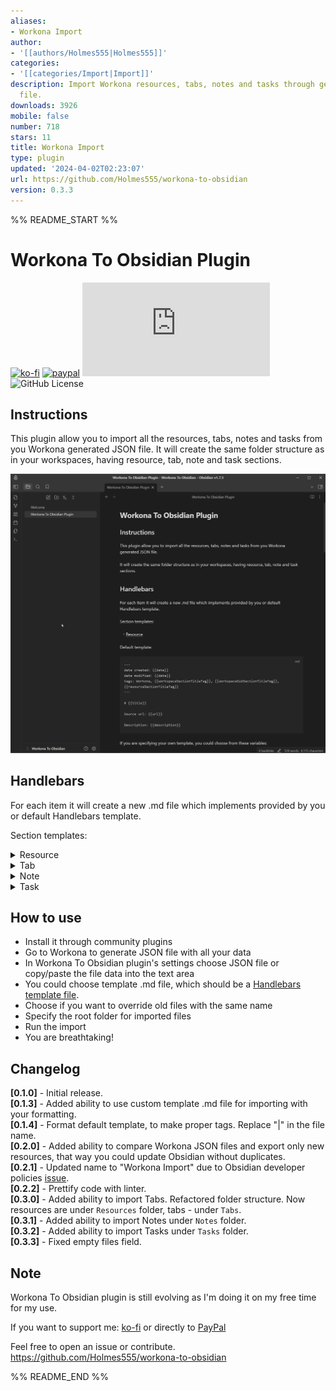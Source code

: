 ```yaml
---
aliases:
- Workona Import
author:
- '[[authors/Holmes555|Holmes555]]'
categories:
- '[[categories/Import|Import]]'
description: Import Workona resources, tabs, notes and tasks through generated JSON
  file.
downloads: 3926
mobile: false
number: 718
stars: 11
title: Workona Import
type: plugin
updated: '2024-04-02T02:23:07'
url: https://github.com/Holmes555/workona-to-obsidian
version: 0.3.3
---
```


%% README_START %%

# Workona To Obsidian Plugin

[![ko-fi](https://img.shields.io/badge/Ko--Fi-holmes555-success)](https://ko-fi.com/holmes555?style=flat)
[![paypal](https://img.shields.io/badge/Paypal-holmes555-success)](https://paypal.me/holmes555)
![Latest Release Download Count](https://img.shields.io/github/downloads/Holmes555/workona-to-obsidian/main.js?style=flat)
![GitHub License](https://img.shields.io/github/license/Holmes555/workona-to-obsidian?style=flat)

## Instructions

This plugin allow you to import all the resources, tabs, notes and tasks from you Workona generated JSON file. 
It will create the same folder structure as in your workspaces, having resource, tab, note and task sections.

![workona-to-obsidian.gif](https://raw.githubusercontent.com/Holmes555/workona-to-obsidian/HEAD/resources/workona-to-obsidian.gif)

## Handlebars

For each item it will create a new .md file which implements provided by you or default Handlebars template.

Section templates:
<details>
<summary>Resource</summary>

Default template:
```md
---
date created: {{date}}
date modified: {{date}}
tags: Workona, {{workspaceSectionTitleTag}}, {{workspaceSubSectionTitleTag}}, {{resourceSectionTitleTag}}
---

# {{title}}

Source url: {{url}}

Description: {{description}}
```

If you are specifying your own template, you could choose from these variables:
```
[title, date, workspaceSectionTitleTag, workspaceSubSectionTitleTag, resourceSectionTitleTag, url, description]
```
</details>

<details>
<summary>Tab</summary>

Default template:
```md
---
date created: {{date}}
date modified: {{date}}
tags: Workona, {{workspaceSectionTitleTag}}, {{workspaceSubSectionTitleTag}}
---

# {{title}}

Source url: {{url}}
```

If you are specifying your own template, you could choose from these variables:
```
[title, date, workspaceSectionTitleTag, workspaceSubSectionTitleTag, url]
```
</details>

<details>
<summary>Note</summary>

Default template:
```md
---
date created: {{date}}
date modified: {{date}}
tags: Workona, {{workspaceSectionTitleTag}}, {{workspaceSubSectionTitleTag}}, {{noteSectionTitleTag}}
---

# {{title}}

{{description}}

---
Attachments:
{{#each attachments}}
- [{{title}}]({{url}})

{{/each}}
```

If you are specifying your own template, you could choose from these variables:
```
[title, date, workspaceSectionTitleTag, workspaceSubSectionTitleTag, noteSectionTitleTag, description, attachments]
```
Note: **attachments** is an array of objects with **title** and **url** components
</details>

<details>
<summary>Task</summary>

Default template:
```md
---
date created: {{date}}
date modified: {{date}}
tags: Workona, {{workspaceSectionTitleTag}}, {{workspaceSubSectionTitleTag}}, {{taskSectionTitleTag}}
---

# {{title}}

{{description}}

---
Attachments:
{{#each attachments}}
- [{{title}}]({{url}})

{{/each}}
```

If you are specifying your own template, you could choose from these variables:
```
[title, date, workspaceSectionTitleTag, workspaceSubSectionTitleTag, taskSectionTitleTag, description, attachments]
```
Note: **attachments** is an array of objects with **title** and **url** components
</details>

## How to use

- Install it through community plugins
- Go to Workona to generate JSON file with all your data
- In Workona To Obsidian plugin's settings choose JSON file or copy/paste the file data into the text area
- You could choose template .md file, which should be a [Handlebars template file](https://handlebarsjs.com/guide/#what-is-handlebars).
- Choose if you want to override old files with the same name
- Specify the root folder for imported files
- Run the import
- You are breathtaking!

## Changelog

**[0.1.0]** - Initial release.  
**[0.1.3]** - Added ability to use custom template .md file for importing with your formatting.  
**[0.1.4]** - Format default template, to make proper tags. Replace "|" in the file name.  
**[0.2.0]** - Added ability to compare Workona JSON files and export only new resources, that way you could update Obsidian without duplicates.  
**[0.2.1]** - Updated name to "Workona Import" due to Obsidian developer policies [issue](https://github.com/Holmes555/workona-to-obsidian/issues/1).  
**[0.2.2]** - Prettify code with linter.  
**[0.3.0]** - Added ability to import Tabs. Refactored folder structure. Now resources are under `Resources` folder, tabs - under `Tabs`.  
**[0.3.1]** - Added ability to import Notes under `Notes` folder.  
**[0.3.2]** - Added ability to import Tasks under `Tasks` folder.  
**[0.3.3]** - Fixed empty files field.

## Note

Workona To Obsidian plugin is still evolving as I'm doing it on my free time for my use. 

If you want to support me: [ko-fi](https://ko-fi.com/holmes555) or directly to [PayPal](https://paypal.me/holmes555)

Feel free to open an issue or contribute.  
https://github.com/Holmes555/workona-to-obsidian


%% README_END %%